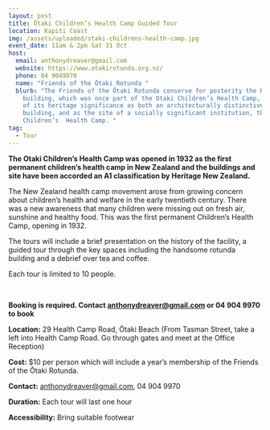 ```yaml
---
layout: post
title: Ōtaki Children’s Health Camp Guided Tour
location: Kapiti Coast
img: /assets/uploaded/otaki-childrens-health-camp.jpg
event_date: 11am & 2pm Sat 31 Oct
host:
  email: anthonydreaver@gmail.com
  website: https://www.otakirotunda.org.nz/
  phone: 04 9049970
  name: "Friends of the Ōtaki Rotunda "
  blurb: "The Friends of the Ōtaki Rotunda conserve for posterity the Rotunda
    building, which was once part of the Otaki Children’s Health Camp, because
    of its heritage significance as both an architecturally distinctive
    building, and as the site of a socially significant institution, the Otaki
    Children’s  Health Camp. "
tag:
  - Tour
---
```

**The Otaki Children’s Health Camp was opened in 1932 as the first permanent children’s health camp in New Zealand and the buildings and site have been accorded an A1 classification by Heritage New Zealand.** 

The New Zealand health camp movement arose from growing concern about children’s health and welfare in the early twentieth century. There was a new awareness that many children were missing out on fresh air, sunshine and healthy food. This was the first permanent Children’s Health Camp, opening in 1932.

The tours will include a brief presentation on the history of the facility, a guided tour through the key spaces including the handsome rotunda building and a debrief over tea and coffee.

Each tour is limited to 10 people. 

<br>

**Booking is required. Contact anthonydreaver@gmail.com or 04 904 9970 to book** 

**Location:** 29 Health Camp Road, Ōtaki Beach (From Tasman Street, take a left into Health Camp Road.  Go through gates and meet at the Office Reception)

**Cost:** $10 per person which will include a year’s membership of the Friends of the Ōtaki Rotunda.

**Contact:** anthonydreaver@gmail.com, 04 904 9970

**Duration:** Each tour will last one hour

**Accessibility:** Bring suitable footwear
